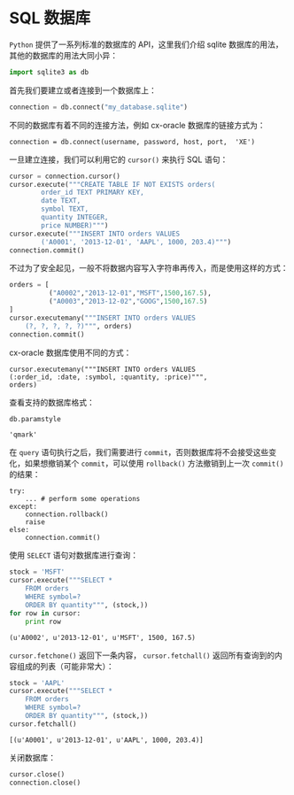 # SQL 数据库

`Python` 提供了一系列标准的数据库的 API，这里我们介绍 sqlite 数据库的用法，其他的数据库的用法大同小异：


```python
import sqlite3 as db
```

首先我们要建立或者连接到一个数据库上：


```python
connection = db.connect("my_database.sqlite")
```

不同的数据库有着不同的连接方法，例如 cx-oracle 数据库的链接方式为：

    connection = db.connect(username, password, host, port,  'XE')

一旦建立连接，我们可以利用它的 `cursor()` 来执行 SQL 语句：


```python
cursor = connection.cursor()
cursor.execute("""CREATE TABLE IF NOT EXISTS orders(
        order_id TEXT PRIMARY KEY,
        date TEXT,
        symbol TEXT,
        quantity INTEGER,
        price NUMBER)""")
cursor.execute("""INSERT INTO orders VALUES
        ('A0001', '2013-12-01', 'AAPL', 1000, 203.4)""")
connection.commit()
```

不过为了安全起见，一般不将数据内容写入字符串再传入，而是使用这样的方式：


```python
orders = [
          ("A0002","2013-12-01","MSFT",1500,167.5),
          ("A0003","2013-12-02","GOOG",1500,167.5)
]
cursor.executemany("""INSERT INTO orders VALUES
    (?, ?, ?, ?, ?)""", orders)
connection.commit()
```

cx-oracle 数据库使用不同的方式：

    cursor.executemany("""INSERT INTO orders VALUES
    (:order_id, :date, :symbol, :quantity, :price)""",
    orders)

查看支持的数据库格式：


```python
db.paramstyle
```




    'qmark'



在 `query` 语句执行之后，我们需要进行 `commit`，否则数据库将不会接受这些变化，如果想撤销某个 `commit`，可以使用 `rollback()` 方法撤销到上一次 `commit()` 的结果：

    try:
        ... # perform some operations
    except:
        connection.rollback()
        raise
    else:
        connection.commit()

使用 `SELECT` 语句对数据库进行查询：


```python
stock = 'MSFT'
cursor.execute("""SELECT *
    FROM orders
    WHERE symbol=?
    ORDER BY quantity""", (stock,))
for row in cursor:
    print row
```

    (u'A0002', u'2013-12-01', u'MSFT', 1500, 167.5)
    

`cursor.fetchone()` 返回下一条内容， `cursor.fetchall()` 返回所有查询到的内容组成的列表（可能非常大）：


```python
stock = 'AAPL'
cursor.execute("""SELECT *
    FROM orders
    WHERE symbol=?
    ORDER BY quantity""", (stock,))
cursor.fetchall()
```




    [(u'A0001', u'2013-12-01', u'AAPL', 1000, 203.4)]



关闭数据库：


```python
cursor.close()
connection.close()
```
